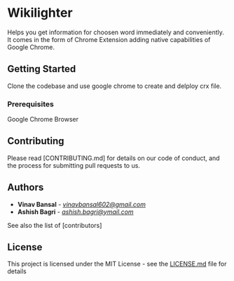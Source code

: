 # Wikilighter
Helps you get information for choosen word immediately and conveniently. It comes in the form of Chrome Extension adding native capabilities of Google Chrome.

## Getting Started

Clone the codebase and use google chrome to create and delploy crx file.

### Prerequisites

Google Chrome Browser

## Contributing

Please read [CONTRIBUTING.md] for details on our code of conduct, and the process for submitting pull requests to us.

## Authors

* **Vinav Bansal** - *vinavbansal602@gmail.com*
* **Ashish Bagri** - *ashish.bagri@ymail.com*

See also the list of [contributors]

## License

This project is licensed under the MIT License - see the [LICENSE.md](LICENSE.md) file for details
